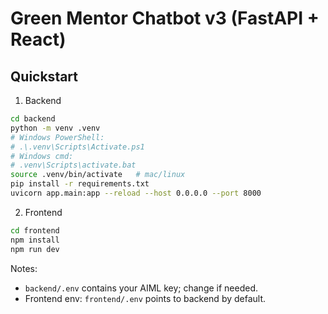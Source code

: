 # Green Mentor Chatbot v3 (FastAPI + React)


## Quickstart

1) Backend
```bash
cd backend
python -m venv .venv
# Windows PowerShell:
# .\.venv\Scripts\Activate.ps1
# Windows cmd:
# .venv\Scripts\activate.bat
source .venv/bin/activate   # mac/linux
pip install -r requirements.txt
uvicorn app.main:app --reload --host 0.0.0.0 --port 8000
```

2) Frontend
```bash
cd frontend
npm install
npm run dev
```

Notes:
- `backend/.env` contains your AIML key; change if needed.
- Frontend env: `frontend/.env` points to backend by default.
